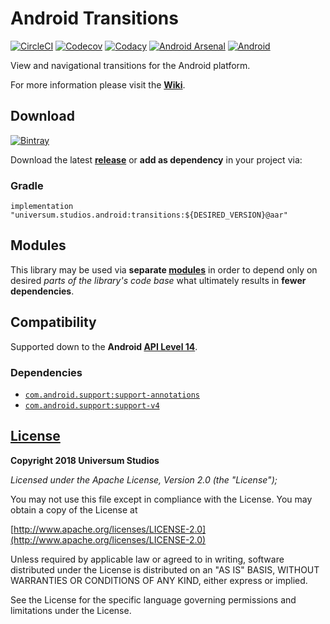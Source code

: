 Android Transitions
===============

[![CircleCI](https://circleci.com/gh/universum-studios/android_transitions.svg?style=shield)](https://circleci.com/gh/universum-studios/android_transitions)
[![Codecov](https://codecov.io/gh/universum-studios/android_transitions/branch/master/graph/badge.svg)](https://codecov.io/gh/universum-studios/android_transitions)
[![Codacy](https://api.codacy.com/project/badge/Grade/a2c7e9599bbf459187424fdb94cd2234)](https://www.codacy.com/app/universum-studios/android_transitions?utm_source=github.com&amp;utm_medium=referral&amp;utm_content=universum-studios/android_transitions&amp;utm_campaign=Badge_Grade)
[![Android Arsenal](https://img.shields.io/badge/Android%20Arsenal-Transitions-green.svg?style=flat)](https://android-arsenal.com/details/1/5409)
[![Android](https://img.shields.io/badge/android-8.1-blue.svg)](https://developer.android.com/about/versions/oreo/android-8.1.html)

View and navigational transitions for the Android platform.

For more information please visit the **[Wiki](https://github.com/universum-studios/android_transitions/wiki)**.

## Download ##
[![Bintray](https://api.bintray.com/packages/universum-studios/android/universum.studios.android%3Atransitions/images/download.svg)](https://bintray.com/universum-studios/android/universum.studios.android%3Atransitions/_latestVersion)

Download the latest **[release](https://github.com/universum-studios/android_transitions/releases "Releases page")** or **add as dependency** in your project via:

### Gradle ###

    implementation "universum.studios.android:transitions:${DESIRED_VERSION}@aar"

## Modules ##

This library may be used via **separate [modules](https://github.com/universum-studios/android_transitions/blob/master/MODULES.md)**
in order to depend only on desired _parts of the library's code base_ what ultimately results in **fewer dependencies**.

## Compatibility ##

Supported down to the **Android [API Level 14](http://developer.android.com/about/versions/android-4.0.html "See API highlights")**.

### Dependencies ###

- [`com.android.support:support-annotations`](https://developer.android.com/topic/libraries/support-library/packages.html#annotations)
- [`com.android.support:support-v4`](https://developer.android.com/topic/libraries/support-library/packages.html#v4)

## [License](https://github.com/universum-studios/android_transitions/blob/master/LICENSE.md) ##

**Copyright 2018 Universum Studios**

_Licensed under the Apache License, Version 2.0 (the "License");_

You may not use this file except in compliance with the License. You may obtain a copy of the License at

[http://www.apache.org/licenses/LICENSE-2.0](http://www.apache.org/licenses/LICENSE-2.0)

Unless required by applicable law or agreed to in writing, software distributed under the License
is distributed on an "AS IS" BASIS, WITHOUT WARRANTIES OR CONDITIONS OF ANY KIND, either express
or implied.
     
See the License for the specific language governing permissions and limitations under the License.